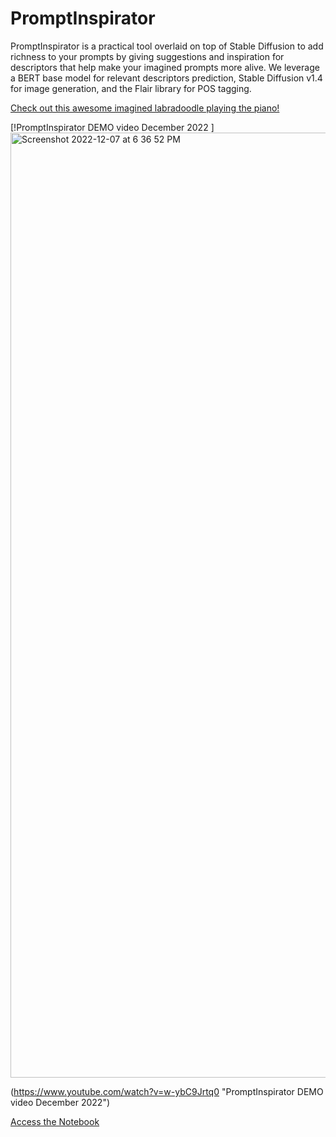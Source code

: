 # PromptInspirator

PromptInspirator is a practical tool overlaid on top of Stable Diffusion to add richness to your prompts by giving suggestions and inspiration for descriptors that help make your imagined prompts more alive.
We leverage a BERT base model for relevant descriptors prediction, Stable Diffusion v1.4 for image generation, and the Flair library for POS tagging.

[Check out this awesome imagined labradoodle playing the piano!](https://www.youtube.com/watch?v=w-ybC9Jrtq0 "PromptInspirator DEMO video December 2022")


[!PromptInspirator DEMO video December 2022 ] <img width="1512" alt="Screenshot 2022-12-07 at 6 36 52 PM" src="https://user-images.githubusercontent.com/16408205/206156851-6058bb30-d038-432e-b398-f37e567b5c19.png">

(https://www.youtube.com/watch?v=w-ybC9Jrtq0 "PromptInspirator DEMO video December 2022")


[Access the Notebook](https://colab.research.google.com/drive/1ZoJfgBdmZMIfOxDElOFCDTE6CX11Kx3U?usp=sharing)

